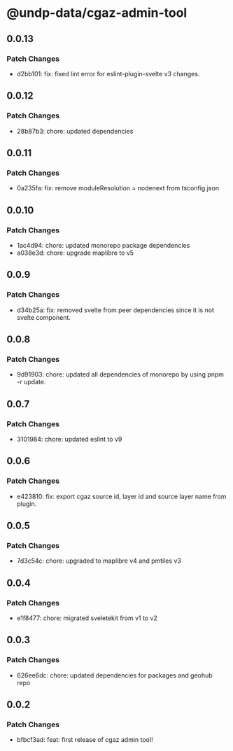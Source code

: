 # @undp-data/cgaz-admin-tool

## 0.0.13

### Patch Changes

- d2bb101: fix: fixed lint error for eslint-plugin-svelte v3 changes.

## 0.0.12

### Patch Changes

- 28b87b3: chore: updated dependencies

## 0.0.11

### Patch Changes

- 0a235fa: fix: remove moduleResolution = nodenext from tsconfig.json

## 0.0.10

### Patch Changes

- 1ac4d94: chore: updated monorepo package dependencies
- a038e3d: chore: upgrade maplibre to v5

## 0.0.9

### Patch Changes

- d34b25a: fix: removed svelte from peer dependencies since it is not svelte component.

## 0.0.8

### Patch Changes

- 9d91903: chore: updated all dependencies of monorepo by using pnpm -r update.

## 0.0.7

### Patch Changes

- 3101984: chore: updated eslint to v9

## 0.0.6

### Patch Changes

- e423810: fix: export cgaz source id, layer id and source layer name from plugin.

## 0.0.5

### Patch Changes

- 7d3c54c: chore: upgraded to maplibre v4 and pmtiles v3

## 0.0.4

### Patch Changes

- e1f8477: chore: migrated sveletekit from v1 to v2

## 0.0.3

### Patch Changes

- 626ee6dc: chore: updated dependencies for packages and geohub repo

## 0.0.2

### Patch Changes

- bfbcf3ad: feat: first release of cgaz admin tool!
